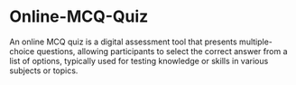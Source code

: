 # Online-MCQ-Quiz
An online MCQ quiz is a digital assessment tool that presents multiple-choice questions, allowing participants to select the correct answer from a list of options, typically used for testing knowledge or skills in various subjects or topics.

